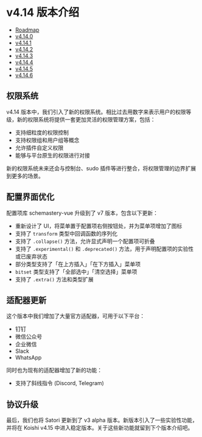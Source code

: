 # v4.14 版本介绍

- [Roadmap](https://github.com/koishijs/koishi/issues/1085)
- [v4.14.0](https://github.com/koishijs/koishi/releases/tag/4.14.0)
- [v4.14.1](https://github.com/koishijs/koishi/releases/tag/4.14.1)
- [v4.14.2](https://github.com/koishijs/koishi/releases/tag/4.14.2)
- [v4.14.3](https://github.com/koishijs/koishi/releases/tag/4.14.3)
- [v4.14.4](https://github.com/koishijs/koishi/releases/tag/4.14.4)
- [v4.14.5](https://github.com/koishijs/koishi/releases/tag/4.14.5)
- [v4.14.6](https://github.com/koishijs/koishi/releases/tag/4.14.6)

## 权限系统

v4.14 版本中，我们引入了新的权限系统。相比过去用数字来表示用户的权限等级，新的权限系统将提供一套更加灵活的权限管理方案，包括：

- 支持细粒度的权限控制
- 支持权限组和用户组等概念
- 允许插件自定义权限
- 能够与平台原生的权限进行对接

新的权限系统未来还会与控制台、sudo 插件等进行整合，将权限管理的边界扩展到更多的场景。

## 配置界面优化

配置项库 schemastery-vue 升级到了 v7 版本，包含以下更新：

- 重新设计了 UI，将菜单置于配置项右侧按钮处，并为菜单项增加了图标
- 支持了 `transform` 类型中回调函数的序列化
- 支持了 `.collapse()` 方法，允许显式声明一个配置项可折叠
- 支持了 `.experimental()` 和 `.deprecated()` 方法，用于声明配置项的实验性或已废弃状态
- 部分类型支持了「在上方插入」「在下方插入」菜单项
- `bitset` 类型支持了「全部选中」「清空选择」菜单项
- 支持了 `.extra()` 方法和类型扩展

## 适配器更新

这个版本中我们增加了大量官方适配器，可用于以下平台：

- 钉钉
- 微信公众号
- 企业微信
- Slack
- WhatsApp

同时也为现有的适配器增加了新的功能：

- 支持了斜线指令 (Discord, Telegram)

## 协议升级

最后，我们也将 Satori 更新到了 v3 alpha 版本。新版本引入了一些实验性功能，并将在 Koishi v4.15 中进入稳定版本。关于这些新功能就留到下个版本介绍吧。

